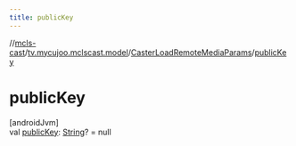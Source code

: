 ```yaml
---
title: publicKey
---
```

//[mcls-cast](../../../index.html)/[tv.mycujoo.mclscast.model](../index.html)/[CasterLoadRemoteMediaParams](index.html)/[publicKey](public-key.html)



# publicKey



[androidJvm]\
val [publicKey](public-key.html): [String](https://kotlinlang.org/api/latest/jvm/stdlib/kotlin/-string/index.html)? = null




